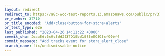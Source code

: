 ```yaml
---
layout: redirect
redirect_to: https://a8c-woo-test-reports.s3.amazonaws.com/public/pr/37710/e2e/index.html
pr_number: 37710
pr_title_encoded: "Add+close+button+for+store+alerts"
pr_test_type: e2e
last_published: "2023-04-26 14:11:22 +0000"
commit_sha: 2eaa5dc8c9c5dd2837918bd18f3e59393cf90bf4
commit_message: "Add tracks event for store_alert_close"
branch_name: fix/undismissable-notice
---
```

